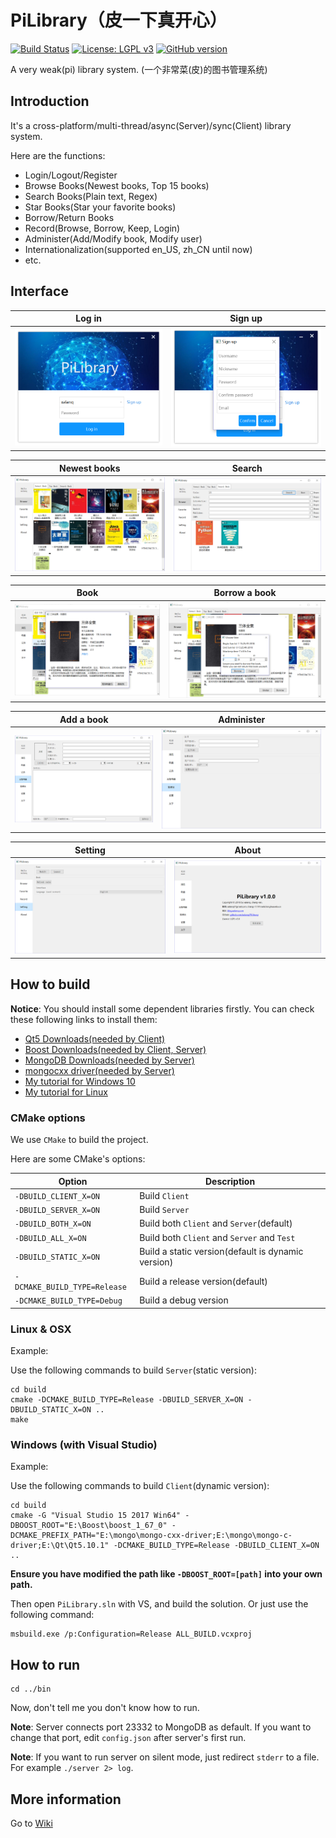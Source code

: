 # PiLibrary（皮一下真开心）

[![Build Status](https://travis-ci.org/xalanq/PiLibrary.svg?branch=master)](https://travis-ci.org/xalanq/PiLibrary)
[![License: LGPL v3](https://img.shields.io/badge/License-LGPL%20v3-blue.svg)](https://github.com/xalanq/PiLibrary/blob/master/LICENSE)
[![GitHub version](https://badge.fury.io/gh/xalanq%2FPiLibrary.svg)](https://github.com/xalanq/PiLibrary/)

A very weak(pi) library system. (一个非常菜(皮)的图书管理系统)

## Introduction

It's a cross-platform/multi-thread/async(Server)/sync(Client) library system.

Here are the functions:

* Login/Logout/Register
* Browse Books(Newest books, Top 15 books)
* Search Books(Plain text, Regex)
* Star Books(Star your favorite books)
* Borrow/Return Books
* Record(Browse, Borrow, Keep, Login)
* Administer(Add/Modify book, Modify user)
* Internationalization(supported en_US, zh_CN until now)
* etc.

## Interface


Log in             |  Sign up
:-------------------------:|:-------------------------:
![](https://raw.githubusercontent.com/xalanq/PiLibrary/master/doc/images/login.png)  |  ![](https://raw.githubusercontent.com/xalanq/PiLibrary/master/doc/images/sign-up.png)


Newest books             |  Search
:-------------------------:|:-------------------------:
![](https://raw.githubusercontent.com/xalanq/PiLibrary/master/doc/images/newest-book.png)  |  ![](https://raw.githubusercontent.com/xalanq/PiLibrary/master/doc/images/search.png)


Book             |  Borrow a book
:-------------------------:|:-------------------------:
![](https://raw.githubusercontent.com/xalanq/PiLibrary/master/doc/images/book.png)  |  ![](https://raw.githubusercontent.com/xalanq/PiLibrary/master/doc/images/borrow-book.png)


Add a book             |  Administer
:-------------------------:|:-------------------------:
![](https://raw.githubusercontent.com/xalanq/PiLibrary/master/doc/images/add-book.png)  |  ![](https://raw.githubusercontent.com/xalanq/PiLibrary/master/doc/images/administer.png)


Setting             |  About
:-------------------------:|:-------------------------:
![](https://raw.githubusercontent.com/xalanq/PiLibrary/master/doc/images/setting.png)  |  ![](https://raw.githubusercontent.com/xalanq/PiLibrary/master/doc/images/about.png)


## How to build

**Notice**: You should install some dependent libraries firstly. You can check these following links to install them:

* [Qt5 Downloads(needed by Client)](https://www1.qt.io/offline-installers/)
* [Boost Downloads(needed by Client, Server)](https://www.boost.org/users/download/)
* [MongoDB Downloads(needed by Server)](https://www.mongodb.com/download-center)
* [mongocxx driver(needed by Server)](https://mongodb.github.io/mongo-cxx-driver/mongocxx-v3/installation/)
* [My tutorial for Windows 10](http://blog.xalanq.com/win10_vs2017_qt_boost_mongodb_setting/)
* [My tutorial for Linux](http://blog.xalanq.com/linux_qt_boost_mongodb_setting/)

### CMake options

We use `CMake` to build the project. 

Here are some CMake's options:

| Option | Description |
| - | - |
| `-DBUILD_CLIENT_X=ON` | Build `Client` |
| `-DBUILD_SERVER_X=ON` | Build `Server` |
| `-DBUILD_BOTH_X=ON` | Build both `Client` and `Server`(default) |
| `-DBUILD_ALL_X=ON` | Build both `Client` and `Server` and `Test` |
| `-DBUILD_STATIC_X=ON` | Build a static version(default is dynamic version) |
| `-DCMAKE_BUILD_TYPE=Release` | Build a release version(default) |
| `-DCMAKE_BUILD_TYPE=Debug` | Build a debug version |

### Linux & OSX

Example:

Use the following commands to build `Server`(static version):

```
cd build
cmake -DCMAKE_BUILD_TYPE=Release -DBUILD_SERVER_X=ON -DBUILD_STATIC_X=ON ..
make
```

### Windows (with Visual Studio)

Example:

Use the following commands to build `Client`(dynamic version):

```
cd build
cmake -G "Visual Studio 15 2017 Win64" -DBOOST_ROOT="E:\Boost\boost_1_67_0" -DCMAKE_PREFIX_PATH="E:\mongo\mongo-cxx-driver;E:\mongo\mongo-c-driver;E:\Qt\Qt5.10.1" -DCMAKE_BUILD_TYPE=Release -DBUILD_CLIENT_X=ON ..
```

**Ensure you have modified the path like `-DBOOST_ROOT=[path]` into your own path.**

Then open `PiLibrary.sln` with VS, and build the solution. Or just use the following command:

```
msbuild.exe /p:Configuration=Release ALL_BUILD.vcxproj
```

## How to run

```
cd ../bin
```

Now, don't tell me you don't know how to run.

**Note**: Server connects port 23332 to MongoDB as default. If you want to change that port, edit `config.json` after server's first run.

**Note**: If you want to run server on silent mode, just redirect `stderr` to a file. For example `./server 2> log`.

## More information

Go to [Wiki](https://github.com/xalanq/PiLibrary/wiki)
